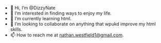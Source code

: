 - 👋 Hi, I’m @DizzyNate
- 👀 I’m interested in finding ways to enjoy my life.
- 🌱 I’m currently learning html.
- 💞️ I’m looking to collaborate on anything that wpukd improve my html skills.
- 📫 How to reach me at nathan.westfield1@gmail.com.

<!---
DizzyNate/DizzyNate is a ✨ special ✨ repository because its `README.md` (this file) appears on your GitHub profile.
You can click the Preview link to take a look at your changes.
--->
